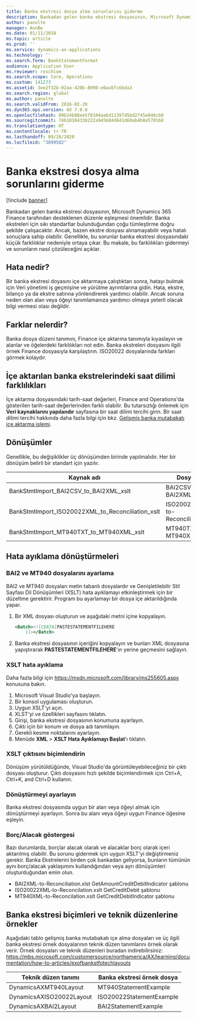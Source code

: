 ```yaml
---
title: Banka ekstresi dosya alma sorunlarını giderme
description: Bankadan gelen banka ekstresi dosyasının, Microsoft Dynamics 365 Finance tarafından desteklenen düzenle eşleşmesi önemlidir. Banka ekstreleri için sıkı standartlar bulunduğundan çoğu tümleştirme doğru şekilde çalışacaktır. Ancak, bazen ekstre dosyası alınamayabilir veya hatalı sonuçlara sahip olabilir. Genellikle, bu sorunlar banka ekstresi dosyasındaki küçük farklılıklar nedeniyle ortaya çıkar. Bu makale, bu farklılıkları gidermeyi ve sorunların nasıl çözüleceğini açıklar.
author: panolte
manager: AnnBe
ms.date: 01/11/2018
ms.topic: article
ms.prod: ''
ms.service: dynamics-ax-applications
ms.technology: ''
ms.search.form: BankStatementFormat
audience: Application User
ms.reviewer: roschlom
ms.search.scope: Core, Operations
ms.custom: 141273
ms.assetid: 3ee2f32b-02aa-420b-8990-e6aa5fc6bda3
ms.search.region: global
ms.author: panolte
ms.search.validFrom: 2016-02-28
ms.dyn365.ops.version: AX 7.0.0
ms.openlocfilehash: 09b24b88ee5f8104aabd11397d5bd2745e846cb0
ms.sourcegitcommit: 74b10104338222a945684d841d60ab4b8e570168
ms.translationtype: HT
ms.contentlocale: tr-TR
ms.lasthandoff: 09/28/2020
ms.locfileid: "3899582"
---
```

# <a name="bank-statement-file-import-troubleshooting"></a>Banka ekstresi dosya alma sorunlarını giderme

[!include [banner](../includes/banner.md)]

Bankadan gelen banka ekstresi dosyasının, Microsoft Dynamics 365 Finance tarafından desteklenen düzenle eşleşmesi önemlidir. Banka ekstreleri için sıkı standartlar bulunduğundan çoğu tümleştirme doğru şekilde çalışacaktır. Ancak, bazen ekstre dosyası alınamayabilir veya hatalı sonuçlara sahip olabilir. Genellikle, bu sorunlar banka ekstresi dosyasındaki küçük farklılıklar nedeniyle ortaya çıkar. Bu makale, bu farklılıkları gidermeyi ve sorunların nasıl çözüleceğini açıklar.

<a name="what-is-the-error"></a>Hata nedir?
------------------

Bir banka ekstresi doyasını içe aktarmaya çalıştıktan sonra, hatayı bulmak için Veri yönetimi iş geçmişine ve yürütme ayrıntılarına gidin. Hata, ekstre, bilanço ya da ekstre satırına yönlendirerek yardımcı olabilir. Ancak soruna neden olan alan veya öğeyi tanımlamanıza yardımcı olmaya yeterli olacak bilgi vermesi olası değildir.

## <a name="what-are-the-differences"></a>Farklar nelerdir?
Banka dosya düzeni tanımını, Finance içe aktarma tanımıyla kıyaslayın ve alanlar ve öğelerdeki farklılıkları not edin. Banka ekstreleri dosyasını ilgili örnek Finance dosyasıyla karşılaştırın. ISO20022 dosyalarında farkları görmek kolaydır.

## <a name="time-zone-differences-on-imported-bank-statements"></a>İçe aktarılan banka ekstrelerindeki saat dilimi farklılıkları
İçe aktarma dosyasındaki tarih-saat değerleri, Finance and Operations'da gösterilen tarih-saat değerlerinden farklı olabilir. Bu tutarsızlığı önlemek için **Veri kaynaklarını yapılandır** sayfasına bir saat dilimi tercihi girin. Bir saat dilimi tercihi hakkında daha fazla bilgi için bkz. [Gelişmiş banka mutabakatı içe aktarma işlemi](set-up-advanced-bank-reconciliation-import-process.md).

## <a name="transformations"></a>Dönüşümler
Genellikle, bu değişiklikler üç dönüşümden birinde yapılmalıdır. Her bir dönüşüm belirli bir standart için yazılır.

| Kaynak adı                                         | Dosya adı                          |
|-------------------------------------------------------|------------------------------------|
| BankStmtImport\_BAI2CSV\_to\_BAI2XML\_xslt            | BAI2CSV-to-BAI2XML.xslt            |
| BankStmtImport\_ISO20022XML\_to\_Reconciliation\_xslt | ISO20022XML-to-Reconciliation.xslt |
| BankStmtImport\_MT940TXT\_to\_MT940XML\_xslt          | MT940TXT-to-MT940XML.xslt          |

## <a name="debugging-transformations"></a>Hata ayıklama dönüştürmeleri
### <a name="adjust-the-bai2-and-mt940-files"></a>BAI2 ve MT940 dosyalarını ayarlama

BAI2 ve MT940 dosyaları metin tabanlı dosyalardır ve Genişletilebilir Stil Sayfası Dil Dönüşümleri (XSLT) hata ayıklamayı etkinleştirmek için bir düzeltme gerektirir. Program bu ayarlamayı bir dosya içe aktarıldığında yapar.

1.  Bir XML dosyası oluşturun ve aşağıdaki metni içine kopyalayın.

    ```xml
    <Batch><![CDATA[PASTESTATEMENTFILEHERE
        ]]></Batch>
    ```
    
2.  Banka ekstresi dosyasının içeriğini kopyalayın ve bunları XML dosyasına yapıştırarak **PASTESTATEMENTFILEHERE**'ın yerine geçmesini sağlayın.

### <a name="debug-the-xslt"></a>XSLT hata ayıklama

Daha fazla bilgi için <https://msdn.microsoft.com/library/ms255605.aspx> konusuna bakın.

1.  Microsoft Visual Studio'ya başlayın.
2.  Bir konsol uygulaması oluşturun.
3.  Uygun XSLT'yi açın.
4.  XLST'yi ve özellikleri sayfasını tıklatın.
5.  Girişi, banka ekstresi dosyasının konumuna ayarlayın.
6.  Çıktı için bir konum ve dosya adı tanımlayın.
7.  Gerekli kesme noktalarını ayarlayın.
8.  Menüde **XML** &gt; **XSLT Hata Ayıklamayı Başlat**'ı tıklatın.

### <a name="format-the-xslt-output"></a>XSLT çıktısını biçimlendirin

Dönüşüm yürütüldüğünde, Visual Studio'da görüntüleyebileceğiniz bir çıktı dosyası oluşturur. Çıktı dosyasını hızlı şekilde biçimlendirmek için Ctrl+A, Ctrl+K, and Ctrl+D kullanın.

### <a name="adjust-the-transformation"></a>Dönüştürmeyi ayarlayın

Banka ekstresi dosyasında uygun bir alan veya öğeyi almak için dönüştürmeyi ayarlayın. Sonra bu alanı veya öğeyi uygun Finance öğesine eşleyin.

### <a name="debitcredit-indicator"></a>Borç/Alacak göstergesi

Bazı durumlarda, borçlar alacak olarak ve alacaklar borç olarak içeri aktarılmış olabilir. Bu sorunu gidermek için uygun XSLT'yi değiştirmeniz gerekir. Banka Ekstrelerini birden çok bankadan geliyorsa, bunların tümünün aynı borç/alacak yaklaşımını kullandığından veya ayrı dönüşümleri oluşturduğundan emin olun.

-   BAI2XML-to-Reconciliation.xlst GetAmountCreditDebitIndicator şablonu
-   ISO20022XML-to-Reconcilation.xslt GetCreditDebit şablonu
-   MT940XML-to-Reconcilation.xslt GetCreditDebitIndicator şablonu

## <a name="examples-of-bank-statement-formats-and-technical-layouts"></a>Banka ekstresi biçimleri ve teknik düzenlerine örnekler
Aşağıdaki tablo gelişmiş banka mutabakatı içe alma dosyaları ve üç ilgili banka ekstresi örnek dosyalarının teknik düzen tanımlarını örnek olarak verir. Örnek dosyaları ve teknik düzenleri buradan indirebilirsiniz: https://mbs.microsoft.com/customersource/northamerica/AX/learning/documentation/how-to-articles/exofbankstfotechlayouts  


| Teknik düzen tanımı                             | Banka ekstresi örnek dosya          |
|---------------------------------------------------------|--------------------------------------|
| DynamicsAXMT940Layout                                   | MT940StatementExample                |
| DynamicsAXISO20022Layout                                | ISO20022StatementExample             |
| DynamicsAXBAI2Layout                                    | BAI2StatementExample                 |






